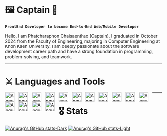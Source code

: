 # 🖼️ Captain 🎋
**`FrontEnd Developer to become End-to-End Web/Mobile Developer`**

Hello, I am Phatcharaphon Chaisaenthao (Captain). I graduated in October 2024 from the Faculty of Engineering, majoring in Computer Engineering at Khon Kaen University. I am deeply passionate about the software development career path and have a strong foundation in programming, problem-solving, and teamwork. 

---

# ⚔️ Languages and Tools 

<img align="left" alt="Angular" width="30px" style="padding-right:10px" src="https://cdn.jsdelivr.net/gh/devicons/devicon@latest/icons/angularjs/angularjs-original.svg" />

<img align="left" alt="Angular" width="30px" style="padding-right:10px" src="https://cdn.jsdelivr.net/gh/devicons/devicon@latest/icons/angularmaterial/angularmaterial-original.svg" />

<img align="left" alt="Angular" width="30px" style="padding-right:10px" src="https://cdn.jsdelivr.net/gh/devicons/devicon@latest/icons/react/react-original.svg" />

<img align="left" alt="Angular" width="30px" style="padding-right:10px" src="https://cdn.jsdelivr.net/gh/devicons/devicon@latest/icons/nestjs/nestjs-original.svg" />

<img align="left" alt="Angular" width="30px" style="padding-right:10px" src="https://cdn.jsdelivr.net/gh/devicons/devicon@latest/icons/python/python-original.svg" />
          
          
<img align="left" alt="Angular" width="30px" style="padding-right:10px" src="https://cdn.jsdelivr.net/gh/devicons/devicon@latest/icons/nodejs/nodejs-original-wordmark.svg" />
          
<img align="left" alt="Angular" width="30px" style="padding-right:10px" src="https://cdn.jsdelivr.net/gh/devicons/devicon@latest/icons/java/java-original.svg" />
          
<img align="left" alt="Angular" width="30px" style="padding-right:10px" src="https://cdn.jsdelivr.net/gh/devicons/devicon@latest/icons/typescript/typescript-original.svg" />
          
<img align="left" alt="Angular" width="30px" style="padding-right:10px" src="https://cdn.jsdelivr.net/gh/devicons/devicon@latest/icons/flutter/flutter-original.svg" />
          
<img align="left" alt="Angular" width="30px" style="padding-right:10px" src="https://cdn.jsdelivr.net/gh/devicons/devicon@latest/icons/firebase/firebase-original.svg" />
          
<img align="left" alt="Angular" width="30px" style="padding-right:10px" src="https://cdn.jsdelivr.net/gh/devicons/devicon@latest/icons/nextjs/nextjs-original.svg" />
          
<img align="left" alt="Angular" width="30px" style="padding-right:10px" src="https://cdn.jsdelivr.net/gh/devicons/devicon@latest/icons/postman/postman-original.svg" />
          
<img align="left" alt="Angular" width="30px" style="padding-right:10px" src="https://cdn.jsdelivr.net/gh/devicons/devicon@latest/icons/postgresql/postgresql-original.svg" />
          
<img align="left" alt="Angular" width="30px" style="padding-right:10px" src="https://cdn.jsdelivr.net/gh/devicons/devicon@latest/icons/mongodb/mongodb-original.svg" />
          
<img align="left" alt="Angular" width="30px" style="padding-right:10px" src="https://cdn.jsdelivr.net/gh/devicons/devicon@latest/icons/go/go-original.svg" />
          
---

# 🎖️ Stats

[![Anurag's GitHub stats-Dark](https://github-readme-stats.vercel.app/api?username=phatcharaphon2001&show_icons=true&theme=dark#gh-dark-mode-only)](https://github.com/phatcharaphon2001/github-readme-stats#gh-dark-mode-only)
[![Anurag's GitHub stats-Light](https://github-readme-stats.vercel.app/api?username=phatcharaphon2001&show_icons=true&theme=default#gh-light-mode-only)](https://github.com/phatcharaphon2001/github-readme-stats#gh-light-mode-only)